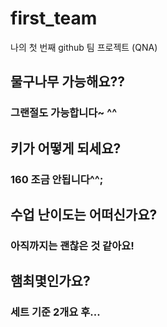 # first_team
나의 첫 번째 github 팀 프로젝트 (QNA)
## 물구나무 가능해요??
### 그랜절도 가능합니다~ ^^
## 키가 어떻게 되세요?
### 160 조금 안됩니다^^;
## 수업 난이도는 어떠신가요?
### 아직까지는 괜찮은 것 같아요!
## 햄최몇인가요?
### 세트 기준 2개요 후...
